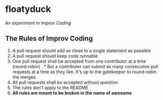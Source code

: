 floatyduck
==========
*An experiment in Improv Coding*


The Rules of Improv Coding
---
1. A pull request should add as close to a single statement as possible
2. A pull request should keep code runnable
3. One pull request shall be accepted from one contributor at a time (round-robin)
..* But a contributer can submit as many consecutive pull requests at a time as they like. It's up to the gatekeeper to round-robin the merges.
4. All pull requests shall be accepted without question
5. The rules don't apply to the README
6. **All rules are meant to be broken in the name of awesome**
